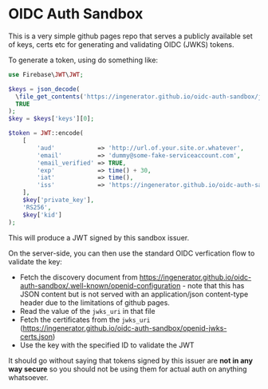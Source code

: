 # OIDC Auth Sandbox

This is a very simple github pages repo that serves a publicly available set of keys, certs etc
for generating and validating OIDC (JWKS) tokens.

To generate a token, using  do something like:

```php
use Firebase\JWT\JWT;

$keys = json_decode(
  \file_get_contents('https://ingenerator.github.io/oidc-auth-sandbox/jwks-private-keys.json'),
  TRUE
);
$key = $keys['keys'][0];

$token = JWT::encode(
    [
        'aud'            => 'http://url.of.your.site.or.whatever',
        'email'          => 'dummy@some-fake-serviceaccount.com',
        'email_verified' => TRUE,
        'exp'            => time() + 30,
        'iat'            => time(),
        'iss'            => 'https://ingenerator.github.io/oidc-auth-sandbox',
    ],
    $key['private_key'],
    'RS256',
    $key['kid']
);
```

This will produce a JWT signed by this sandbox issuer.

On the server-side, you can then use the standard OIDC verfication flow to validate the key:
 * Fetch the discovery document from https://ingenerator.github.io/oidc-auth-sandbox/.well-known/openid-configuration -
   note that this has JSON content but is not served with an application/json content-type header due to the limitations
   of github pages.
 * Read the value of the `jwks_uri` in that file
 * Fetch the certificates from the `jwks_uri` (https://ingenerator.github.io/oidc-auth-sandbox/openid-jwks-certs.json)
 * Use the key with the specified ID to validate the JWT
 
It should go without saying that tokens signed by this issuer are **not in any way secure** so you should not be
using them for actual auth on anything whatsoever.
